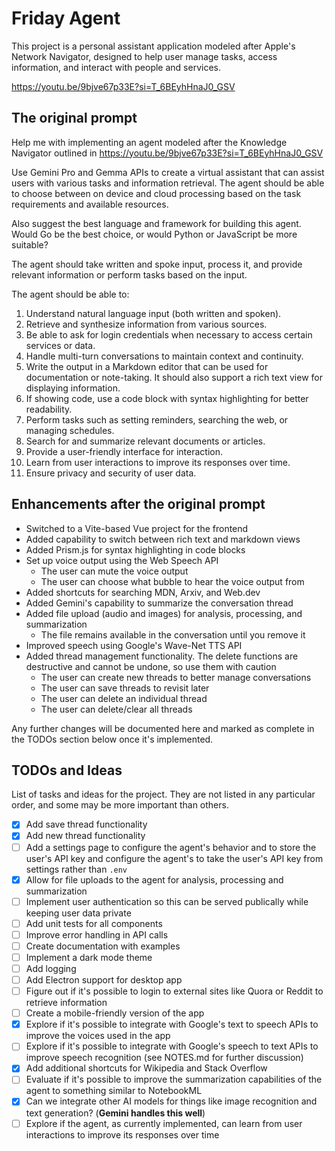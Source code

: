 # Friday Agent

This project is a personal assistant application modeled after Apple's Network Navigator, designed to help user manage tasks, access information, and interact with people and services.

<https://youtu.be/9bjve67p33E?si=T_6BEyhHnaJ0_GSV>

## The original prompt

Help me with implementing an agent modeled after the Knowledge Navigator outlined in <https://youtu.be/9bjve67p33E?si=T_6BEyhHnaJ0_GSV>

Use Gemini Pro and Gemma APIs to create a virtual assistant that can assist users with various tasks and information retrieval. The agent should be able to choose between on device and cloud processing based on the task requirements and available resources.

Also suggest the best language and framework for building this agent. Would Go be the best choice, or would Python or JavaScript be more suitable?

The agent should take written and spoke input, process it, and provide relevant information or perform tasks based on the input.

The agent should be able to:

1. Understand natural language input (both written and spoken).
2. Retrieve and synthesize information from various sources.
3. Be able to ask for login credentials when necessary to access certain services or data.
4. Handle multi-turn conversations to maintain context and continuity.
5. Write the output in a Markdown editor that can be used for documentation or note-taking. It should also support a rich text view for displaying information.
6. If showing code, use a code block with syntax highlighting for better readability.
7. Perform tasks such as setting reminders, searching the web, or managing schedules.
8. Search for and summarize relevant documents or articles.
9. Provide a user-friendly interface for interaction.
10. Learn from user interactions to improve its responses over time.
11. Ensure privacy and security of user data.

## Enhancements after the original prompt

* Switched to a Vite-based Vue project for the frontend
* Added capability to switch between rich text and markdown views
* Added Prism.js for syntax highlighting in code blocks
* Set up voice output using the Web Speech API
  * The user can mute the voice output
  * The user can choose what bubble to hear the voice output from
* Added shortcuts for searching MDN, Arxiv, and Web.dev
* Added Gemini's capability to summarize the conversation thread
* Added file upload (audio and images) for analysis, processing, and summarization
  * The file remains available in the conversation until you remove it
* Improved speech using Google's Wave-Net TTS API
* Added thread management functionality. The delete functions are destructive and cannot be undone, so use them with caution
  * The user can create new threads to better manage conversations
  * The user can save threads to revisit later
  * The user can delete an individual thread
  * The user can delete/clear all threads

Any further changes will be documented here and marked as complete in the TODOs section below once it's implemented.

## TODOs and Ideas

List of tasks and ideas for the project. They are not listed in any particular order, and some may be more important than others.

* [x] Add save thread functionality
* [x] Add new thread functionality
* [ ] Add a settings page to configure the agent's behavior and to store the user's API key and configure the agent's to take the user's API key from settings rather than `.env`
* [x] Allow for file uploads to the agent for analysis, processing and summarization
* [ ] Implement user authentication so this can be served publically while keeping user data private
* [ ] Add unit tests for all components
* [ ] Improve error handling in API calls
* [ ] Create documentation with examples
* [ ] Implement a dark mode theme
* [ ] Add logging
* [ ] Add Electron support for desktop app
* [ ] Figure out if it's possible to login to external sites like Quora or Reddit to retrieve information
* [ ] Create a mobile-friendly version of the app
* [x] Explore if it's possible to integrate with Google's text to speech APIs to improve the voices used in the app
* [ ] Explore if it's possible to integrate with Google's speech to text  APIs to improve speech recognition (see NOTES.md for further discussion)
* [x] Add additional shortcuts for Wikipedia and Stack Overflow
* [ ] Evaluate if it's possible to improve the summarization capabilities of the agent to something similar to NotebookML
* [x] Can we integrate other AI models for things like image recognition and text generation? (**Gemini handles this well**)
* [ ] Explore if the agent, as currently implemented, can learn from user interactions to improve its responses over time
